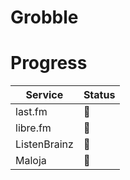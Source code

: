 # Grobble

# Progress

| Service | Status |
| ---- | ---- |
| last.fm | 📝 |
| libre.fm | 📝 |
| ListenBrainz | 📝 |
| Maloja | 📝 |
